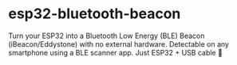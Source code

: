 # esp32-bluetooth-beacon
Turn your ESP32 into a Bluetooth Low Energy (BLE) Beacon (iBeacon/Eddystone) with no external hardware.  Detectable on any smartphone using a BLE scanner app.  Just ESP32 + USB cable 🚀
